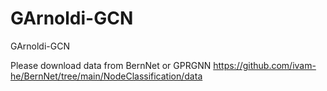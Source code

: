 # GArnoldi-GCN
GArnoldi-GCN

Please download data from BernNet or GPRGNN
https://github.com/ivam-he/BernNet/tree/main/NodeClassification/data
